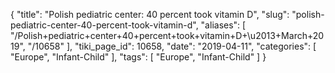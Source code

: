 {
    "title": "Polish pediatric center: 40 percent took vitamin D",
    "slug": "polish-pediatric-center-40-percent-took-vitamin-d",
    "aliases": [
        "/Polish+pediatric+center+40+percent+took+vitamin+D+\u2013+March+2019",
        "/10658"
    ],
    "tiki_page_id": 10658,
    "date": "2019-04-11",
    "categories": [
        "Europe",
        "Infant-Child"
    ],
    "tags": [
        "Europe",
        "Infant-Child"
    ]
}